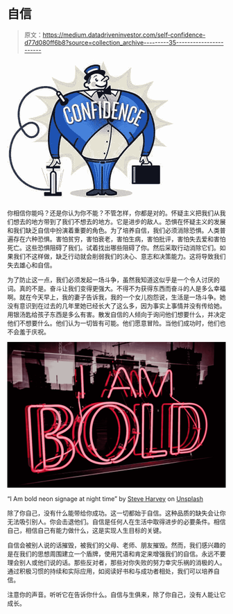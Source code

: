 # 自信

> 原文：<https://medium.datadriveninvestor.com/self-confidence-d77d080ff6b8?source=collection_archive---------35----------------------->

![](img/535b692bc29eb5a40d7e31efce463408.png)

你相信你能吗？还是你认为你不能？不管怎样，你都是对的。怀疑主义把我们从我们想去的地方带到了我们不想去的地方。它是进步的敌人。恐惧在怀疑主义的发展和我们缺乏自信中扮演着重要的角色。为了培养自信，我们必须消除恐惧。人类普遍存在六种恐惧。害怕贫穷，害怕衰老，害怕生病，害怕批评，害怕失去爱和害怕死亡。这些恐惧阻碍了我们。试着找出哪些阻碍了你。然后采取行动消除它们。如果我们不这样做，缺乏行动就会削弱我们的决心、意志和决策能力。这将导致我们失去雄心和自信。

为了防止这一点，我们必须发起一场斗争，虽然我知道这似乎是一个令人讨厌的词。真的不是。奋斗让我们变得更强大。不得不为获得东西而奋斗的人是多么幸福啊。就在今天早上，我的妻子告诉我，我的一个女儿抱怨说，生活是一场斗争。她没有意识到在过去的几年里她已经长大了这么多，因为事实上事情并没有传给她。用银汤匙给孩子东西是多么有害。散发自信的人倾向于询问他们想要什么，并决定他们不想要什么。他们认为一切皆有可能。他们愿意冒险。当他们成功时，他们也不会羞于庆祝。

![](img/bf1490be0aff743311682342be52ff71.png)

“I Am bold neon signage at night time” by [Steve Harvey](https://unsplash.com/@trommelkopf?utm_source=medium&utm_medium=referral) on [Unsplash](https://unsplash.com?utm_source=medium&utm_medium=referral)

除了你自己，没有什么能带给你成功。这一切都始于自信。这种品质的缺失会让你无法吸引别人。你会击退他们。自信是任何人在生活中取得进步的必要条件。相信自己，相信自己有能力做什么，这是实现人生目标的关键。

自信会被别人说的话摧毁，被我们的父母、老师、朋友摧毁。然而，我们感兴趣的是在我们的思想周围建立一个盾牌，使用咒语和肯定来增强我们的自信。永远不要理会别人或他们说的话。那些反对者，那些对你失败的努力幸灾乐祸的消极的人。通过积极习惯的持续和实际应用，如阅读好书和与成功者相处，我们可以培养自信。

注意你的声音。听听它在告诉你什么。自信与生俱来，除了你自己，没有人能让它成长。